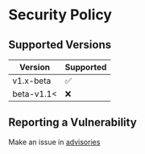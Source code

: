 # Security Policy

## Supported Versions

| Version    | Supported          |
| ---------- | ------------------ |
| v1.x-beta  | :white_check_mark: |
| beta-v1.1< | :x:                |

## Reporting a Vulnerability

Make an issue in [advisories](https://github.com/GDenisC/jurtan-engine/security/advisories)
